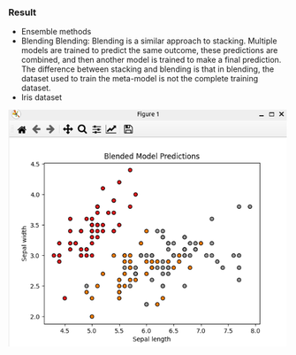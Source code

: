 ### Result
* Ensemble methods
* Blending
Blending: Blending is a similar approach to stacking. Multiple models are trained to predict the same outcome, these predictions are combined, and then another model is trained to make a final prediction. The difference between stacking and blending is that in blending, the dataset used to train the meta-model is not the complete training dataset.
* Iris dataset

<img src='results.png' />

